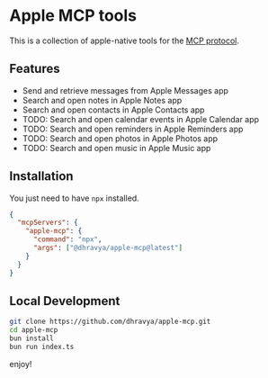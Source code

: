 # Apple MCP tools

This is a collection of apple-native tools for the [MCP protocol](https://modelcontextprotocol.com/docs/mcp-protocol).


## Features

- Send and retrieve messages from Apple Messages app
- Search and open notes in Apple Notes app
- Search and open contacts in Apple Contacts app
- TODO: Search and open calendar events in Apple Calendar app
- TODO: Search and open reminders in Apple Reminders app
- TODO: Search and open photos in Apple Photos app
- TODO: Search and open music in Apple Music app

## Installation

You just need to have `npx` installed.

```claude_desktop_config.json
{
  "mcpServers": {
    "apple-mcp": {
      "command": "npx",
      "args": ["@dhravya/apple-mcp@latest"]
    }
  }
}
```

## Local Development

```bash
git clone https://github.com/dhravya/apple-mcp.git
cd apple-mcp
bun install
bun run index.ts
```

enjoy!
